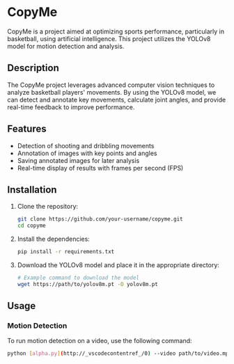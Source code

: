 # CopyMe

CopyMe is a project aimed at optimizing sports performance, particularly in basketball, using artificial intelligence. This project utilizes the YOLOv8 model for motion detection and analysis.

## Description

The CopyMe project leverages advanced computer vision techniques to analyze basketball players' movements. By using the YOLOv8 model, we can detect and annotate key movements, calculate joint angles, and provide real-time feedback to improve performance.

## Features

- Detection of shooting and dribbling movements
- Annotation of images with key points and angles
- Saving annotated images for later analysis
- Real-time display of results with frames per second (FPS)

## Installation

1. Clone the repository:

   ```sh
   git clone https://github.com/your-username/copyme.git
   cd copyme
   ```

2. Install the dependencies:

   ```sh
   pip install -r requirements.txt
   ```

3. Download the YOLOv8 model and place it in the appropriate directory:
   ```sh
   # Example command to download the model
   wget https://path/to/yolov8m.pt -O yolov8m.pt
   ```

## Usage

### Motion Detection

To run motion detection on a video, use the following command:

```sh
python [alpha.py](http://_vscodecontentref_/0) --video path/to/video.mp4 --model yolov8m.pt --save_dir path/to/save_directory
```
